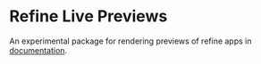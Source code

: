 # Refine Live Previews

An experimental package for rendering previews of refine apps in [documentation](https://refine.dev/docs).
